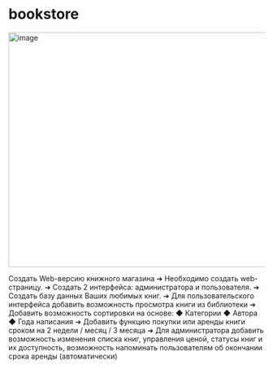 # bookstore

<img width="892" height="462" alt="image" src="https://github.com/user-attachments/assets/2374f23a-15e5-4fe7-8ba2-b168fc797b71" />

Создать Web-версию книжного магазина
➔	Необходимо создать web-страницу.
➔	Создать 2 интерфейса: администратора и пользователя.
➔	Создать базу данных Ваших любимых книг.
➔	Для пользовательского интерфейса добавить возможность просмотра книги из библиотеки
➔	Добавить возможность сортировки на основе:
◆	Категории
◆	Автора
◆	Года написания
➔	Добавить функцию покупки или аренды книги сроком на 2 недели / месяц / 3 месяца
➔	Для администратора добавить возможность изменения списка книг, управления ценой, статусы книг и их доступность, возможность напоминать пользователям об окончании срока аренды (автоматически)
